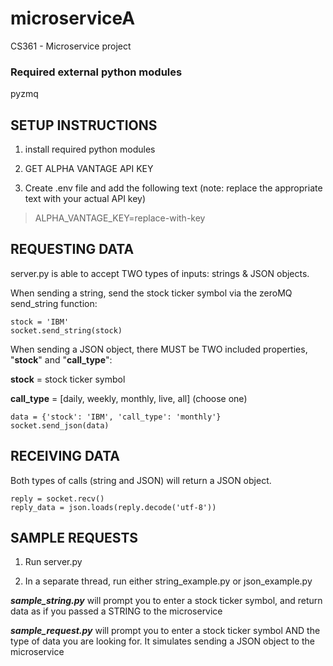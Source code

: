 # microserviceA
CS361 - Microservice project


### Required external python modules 
pyzmq

## SETUP INSTRUCTIONS

1. install required python modules

2. GET ALPHA VANTAGE API KEY
3. Create .env file and add the following text (note: replace the appropriate text with your actual API key)
> ALPHA_VANTAGE_KEY=replace-with-key

## REQUESTING DATA

server.py is able to accept TWO types of inputs: strings & JSON objects.

When sending a string, send the stock ticker symbol via the zeroMQ send_string function:

    stock = 'IBM'
    socket.send_string(stock)

When sending a JSON object, there MUST be TWO included properties, "**stock**" and "**call_type**":

 **stock** = stock ticker symbol

 **call_type** = [daily, weekly, monthly, live, all] (choose one)

    data = {'stock': 'IBM', 'call_type': 'monthly'}
    socket.send_json(data)


## RECEIVING DATA 

Both types of calls (string and JSON) will return a JSON object. 
    
    reply = socket.recv()
    reply_data = json.loads(reply.decode('utf-8'))

## SAMPLE REQUESTS
1. Run server.py

2. In a separate thread, run either string_example.py or json_example.py

**_sample_string.py_** will prompt you to enter a stock ticker symbol, and return 
data as if you passed a STRING to the microservice

**_sample_request.py_** will prompt you to enter a stock ticker symbol AND the type of data
you are looking for. It simulates sending a JSON object to the microservice